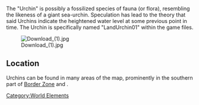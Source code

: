 The "Urchin" is possibly a fossilized species of fauna (or flora),
resembling the likeness of a giant sea-urchin. Speculation has lead to
the theory that said Urchins indicate the heightened water level at some
previous point in time. The Urchin is specifically named "LandUrchin01"
within the game files.

<figure>
<img src="Download_(1).jpg" title="Download_(1).jpg" />
<figcaption>Download_(1).jpg</figcaption>
</figure>

## Location

Urchins can be found in many areas of the map, prominently in the
southern part of [Border Zone](Border_Zone.md "wikilink") and [](Stenn_Desert.md).

[Category:World Elements](Category:World_Elements "wikilink")